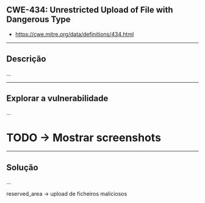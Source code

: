 ## CWE-434: Unrestricted Upload of File with Dangerous Type
- https://cwe.mitre.org/data/definitions/434.html

---
## Descrição

...

---
## Explorar a vulnerabilidade

...

# TODO -> Mostrar screenshots

---
## Solução

...


reserved_area -> upload de ficheiros maliciosos
